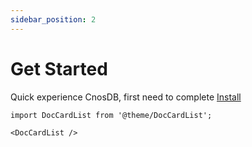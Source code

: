 ```yaml
---
sidebar_position: 2
---
```


# Get Started

Quick experience CnosDB, first need to complete [Install](./install.md)

```mdx-code-block
import DocCardList from '@theme/DocCardList';

<DocCardList />
```